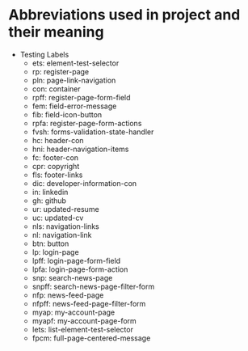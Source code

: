 # Abbreviations used in project and their meaning

- Testing Labels
  - ets: element-test-selector
  - rp: register-page
  - pln: page-link-navigation
  - con: container
  - rpff: register-page-form-field
  - fem: field-error-message
  - fib: field-icon-button
  - rpfa: register-page-form-actions
  - fvsh: forms-validation-state-handler
  - hc: header-con
  - hni: header-navigation-items
  - fc: footer-con
  - cpr: copyright
  - fls: footer-links
  - dic: developer-information-con
  - in: linkedin
  - gh: github
  - ur: updated-resume
  - uc: updated-cv
  - nls: navigation-links
  - nl: navigation-link
  - btn: button
  - lp: login-page
  - lpff: login-page-form-field
  - lpfa: login-page-form-action
  - snp: search-news-page
  - snpff: search-news-page-filter-form
  - nfp: news-feed-page
  - nfpff: news-feed-page-filter-form
  - myap: my-account-page
  - myapf: my-account-page-form
  - lets: list-element-test-selector
  - fpcm: full-page-centered-message
